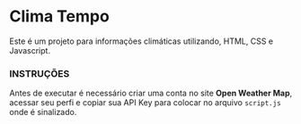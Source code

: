 # Clima Tempo

Este é um projeto para informações climáticas utilizando, HTML, CSS e Javascript. 

### INSTRUÇÕES
Antes de executar é necessário criar uma conta no site **Open Weather Map**, acessar seu perfi e copiar sua API Key
para colocar no arquivo `script.js` onde é sinalizado.